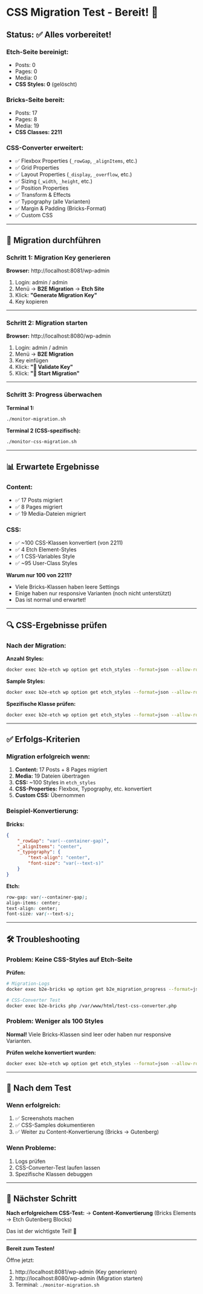 # CSS Migration Test - Bereit! 🎨

## Status: ✅ Alles vorbereitet!

### Etch-Seite bereinigt:
- Posts: 0
- Pages: 0
- Media: 0
- **CSS Styles: 0** (gelöscht)

### Bricks-Seite bereit:
- Posts: 17
- Pages: 8
- Media: 19
- **CSS Classes: 2211**

### CSS-Converter erweitert:
- ✅ Flexbox Properties (`_rowGap`, `_alignItems`, etc.)
- ✅ Grid Properties
- ✅ Layout Properties (`_display`, `_overflow`, etc.)
- ✅ Sizing (`_width`, `_height`, etc.)
- ✅ Position Properties
- ✅ Transform & Effects
- ✅ Typography (alle Varianten)
- ✅ Margin & Padding (Bricks-Format)
- ✅ Custom CSS

---

## 🚀 Migration durchführen

### Schritt 1: Migration Key generieren

**Browser:** http://localhost:8081/wp-admin

1. Login: admin / admin
2. Menü → **B2E Migration** → **Etch Site**
3. Klick: **"Generate Migration Key"**
4. Key kopieren

---

### Schritt 2: Migration starten

**Browser:** http://localhost:8080/wp-admin

1. Login: admin / admin
2. Menü → **B2E Migration**
3. Key einfügen
4. Klick: **"🔗 Validate Key"**
5. Klick: **"🚀 Start Migration"**

---

### Schritt 3: Progress überwachen

**Terminal 1:**
```bash
./monitor-migration.sh
```

**Terminal 2 (CSS-spezifisch):**
```bash
./monitor-css-migration.sh
```

---

## 📊 Erwartete Ergebnisse

### Content:
- ✅ 17 Posts migriert
- ✅ 8 Pages migriert
- ✅ 19 Media-Dateien migriert

### CSS:
- ✅ ~100 CSS-Klassen konvertiert (von 2211)
- ✅ 4 Etch Element-Styles
- ✅ 1 CSS-Variables Style
- ✅ ~95 User-Class Styles

**Warum nur 100 von 2211?**
- Viele Bricks-Klassen haben leere Settings
- Einige haben nur responsive Varianten (noch nicht unterstützt)
- Das ist normal und erwartet!

---

## 🔍 CSS-Ergebnisse prüfen

### Nach der Migration:

**Anzahl Styles:**
```bash
docker exec b2e-etch wp option get etch_styles --format=json --allow-root | python3 -c "import sys, json; print(len(json.load(sys.stdin)))"
```

**Sample Styles:**
```bash
docker exec b2e-etch wp option get etch_styles --format=json --allow-root | python3 -m json.tool | head -100
```

**Spezifische Klasse prüfen:**
```bash
docker exec b2e-etch wp option get etch_styles --format=json --allow-root | python3 -m json.tool | grep -A 10 "fr-feature-section"
```

---

## ✅ Erfolgs-Kriterien

### Migration erfolgreich wenn:
1. **Content:** 17 Posts + 8 Pages migriert
2. **Media:** 19 Dateien übertragen
3. **CSS:** ~100 Styles in `etch_styles`
4. **CSS-Properties:** Flexbox, Typography, etc. konvertiert
5. **Custom CSS:** Übernommen

### Beispiel-Konvertierung:

**Bricks:**
```json
{
    "_rowGap": "var(--container-gap)",
    "_alignItems": "center",
    "_typography": {
        "text-align": "center",
        "font-size": "var(--text-s)"
    }
}
```

**Etch:**
```css
row-gap: var(--container-gap); 
align-items: center; 
text-align: center; 
font-size: var(--text-s);
```

---

## 🛠️ Troubleshooting

### Problem: Keine CSS-Styles auf Etch-Seite

**Prüfen:**
```bash
# Migration-Logs
docker exec b2e-bricks wp option get b2e_migration_progress --format=json --allow-root

# CSS-Converter Test
docker exec b2e-bricks php /var/www/html/test-css-converter.php
```

### Problem: Weniger als 100 Styles

**Normal!** Viele Bricks-Klassen sind leer oder haben nur responsive Varianten.

**Prüfen welche konvertiert wurden:**
```bash
docker exec b2e-etch wp option get etch_styles --format=json --allow-root | python3 -c "import sys, json; data=json.load(sys.stdin); print('Total:', len(data)); print('Types:', {k: sum(1 for v in data.values() if v.get('type')==k) for k in ['element', 'custom', 'class']})"
```

---

## 📝 Nach dem Test

### Wenn erfolgreich:
1. ✅ Screenshots machen
2. ✅ CSS-Samples dokumentieren
3. ✅ Weiter zu Content-Konvertierung (Bricks → Gutenberg)

### Wenn Probleme:
1. Logs prüfen
2. CSS-Converter-Test laufen lassen
3. Spezifische Klassen debuggen

---

## 🎯 Nächster Schritt

**Nach erfolgreichem CSS-Test:**
→ **Content-Konvertierung** (Bricks Elements → Etch Gutenberg Blocks)

Das ist der wichtigste Teil! 🚀

---

**Bereit zum Testen!**

Öffne jetzt:
1. http://localhost:8081/wp-admin (Key generieren)
2. http://localhost:8080/wp-admin (Migration starten)
3. Terminal: `./monitor-migration.sh`
